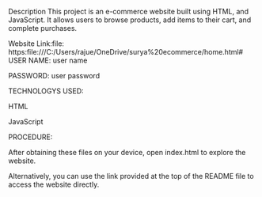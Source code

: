 Description This project is an e-commerce website built using HTML, and JavaScript. It allows users to browse products, add items to their cart, and complete purchases.

Website Link:file: https:file:///C:/Users/rajue/OneDrive/surya%20ecommerce/home.html#
USER NAME: user name

PASSWORD: user password

TECHNOLOGYS USED:

HTML

JavaScript

PROCEDURE:

After obtaining these files on your device, open index.html to explore the website.

Alternatively, you can use the link provided at the top of the README file to access the website directly.
